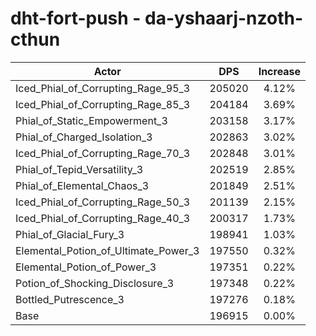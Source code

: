 # dht-fort-push - da-yshaarj-nzoth-cthun
| Actor | DPS | Increase |
|---|:---:|:---:|
|Iced_Phial_of_Corrupting_Rage_95_3|205020|4.12%|
|Iced_Phial_of_Corrupting_Rage_85_3|204184|3.69%|
|Phial_of_Static_Empowerment_3|203158|3.17%|
|Phial_of_Charged_Isolation_3|202863|3.02%|
|Iced_Phial_of_Corrupting_Rage_70_3|202848|3.01%|
|Phial_of_Tepid_Versatility_3|202519|2.85%|
|Phial_of_Elemental_Chaos_3|201849|2.51%|
|Iced_Phial_of_Corrupting_Rage_50_3|201139|2.15%|
|Iced_Phial_of_Corrupting_Rage_40_3|200317|1.73%|
|Phial_of_Glacial_Fury_3|198941|1.03%|
|Elemental_Potion_of_Ultimate_Power_3|197550|0.32%|
|Elemental_Potion_of_Power_3|197351|0.22%|
|Potion_of_Shocking_Disclosure_3|197348|0.22%|
|Bottled_Putrescence_3|197276|0.18%|
|Base|196915|0.00%|
